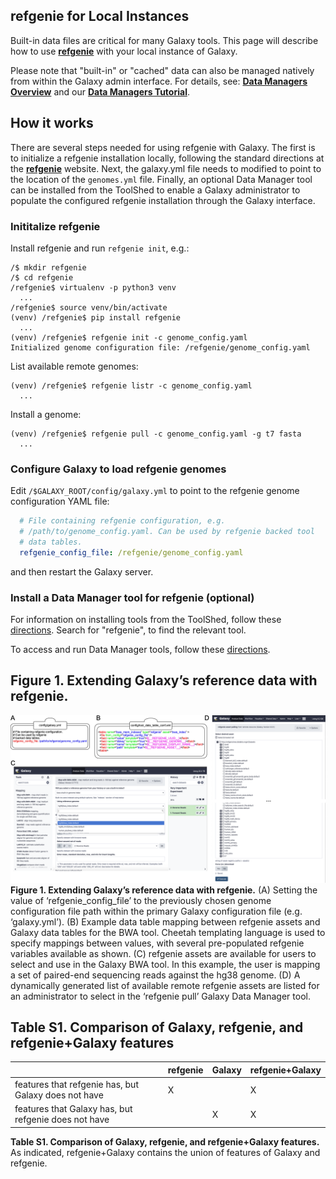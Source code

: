 ## refgenie for Local Instances

Built-in data files are critical for many Galaxy tools. This page will describe how to use **[refgenie](http://refgenie.databio.org/)** with your local instance of Galaxy.

Please note that "built-in" or "cached" data can also be managed natively from within the Galaxy admin interface. For details, see: **[Data Managers Overview](/admin/tools/data-managers/)** and our **[Data Managers Tutorial](https://github.com/galaxyproject/dagobah-training/blob/2017-montpellier/sessions/05-reference-genomes/ex1-reference-genomes.md)**.

## How it works

There are several steps needed for using refgenie with Galaxy. The first is to initialize a refgenie installation locally, following the standard directions at the **[refgenie](http://refgenie.databio.org/)** website. Next, the galaxy.yml file needs to modified to point to the location of the `genomes.yml` file. Finally, an optional Data Manager tool can be installed from the ToolShed to enable a Galaxy administrator to populate the configured refgenie installation through the Galaxy interface.

### Inititalize refgenie

Install refgenie and run `refgenie init`, e.g.:
```shell
/$ mkdir refgenie
/$ cd refgenie
/refgenie$ virtualenv -p python3 venv
  ...
/refgenie$ source venv/bin/activate
(venv) /refgenie$ pip install refgenie
  ...
(venv) /refgenie$ refgenie init -c genome_config.yaml
Initialized genome configuration file: /refgenie/genome_config.yaml
```

List available remote genomes:
```shell
(venv) /refgenie$ refgenie listr -c genome_config.yaml
  ...
```

Install a genome:
```shell
(venv) /refgenie$ refgenie pull -c genome_config.yaml -g t7 fasta
  ...
```

### Configure Galaxy to load refgenie genomes

Edit `/$GALAXY_ROOT/config/galaxy.yml` to point to the refgenie genome configuration YAML file:
```yml
  # File containing refgenie configuration, e.g.
  # /path/to/genome_config.yaml. Can be used by refgenie backed tool
  # data tables.
  refgenie_config_file: /refgenie/genome_config.yaml
```
and then restart the Galaxy server.


### Install a Data Manager tool for refgenie (optional)

For information on installing tools from the ToolShed, follow these [directions](/admin/tools/add-tool-from-toolshed-tutorial/). Search for "refgenie", to find the relevant tool.

To access and run Data Manager tools, follow these [directions](/admin/tools/data-managers/).

## Figure 1. Extending Galaxy’s reference data with refgenie.

![Figure 1. Extending Galaxy’s reference data with refgenie](./galaxy-refgenie-figure-1.png)
**Figure 1. Extending Galaxy’s reference data with refgenie.** (A) Setting the value of ‘refgenie_config_file’ to the previously chosen genome configuration file path within the primary Galaxy configuration file (e.g. ‘galaxy.yml’). (B) Example data table mapping between refgenie assets and Galaxy data tables for the BWA tool. Cheetah templating language is used to specify mappings between values, with several pre-populated refgenie variables available as shown. (C) refgenie assets are available for users to select and use in the Galaxy BWA tool. In this example, the user is mapping a set of paired-end sequencing reads against the hg38 genome. (D) A dynamically generated list of available remote refgenie assets are listed for an administrator to select in the ‘refgenie pull’ Galaxy Data Manager tool.


## Table S1. Comparison of Galaxy, refgenie, and refgenie+Galaxy features  

|   |refgenie|Galaxy|refgenie+Galaxy|
|---|--------|------|---------------|
|features that refgenie has, but Galaxy does not have | X |   | X|
|features that Galaxy has, but refgenie does not have |   | X | X|

**Table S1. Comparison of Galaxy, refgenie, and refgenie+Galaxy features.** As indicated, refgenie+Galaxy contains the union of features of Galaxy and refgenie.
